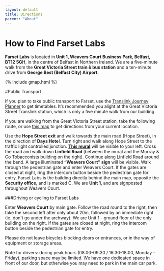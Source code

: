```yaml
---
layout: default
title: Directions
parent: "About"
---
```


# How to Find Farset Labs
 
**Farset Labs** is located in **Unit 1, Weavers Court Business Park, Belfast, BT12 5GH**, in the centre of Belfast in Northern Ireland. We are a five-minute walk from the **Great Victoria Street train & bus station** and a ten-minute drive from **George Best (Belfast City) Airport**. 
 
{% include gmap.html %}

#Public Transport
 
 
If you plan to take public transport to Farset, use the [Translink Journey Planner](http://journeyplanner.translink.co.uk/web/XSLT_TRIP_REQUEST2?language=en) to get timetables. It’s recommended you alight at the Great Victoria Street Translink station, which is only a five minute walk from our building.
 
If you are walking from the Great Victoria Street station, take the following route, or use [this map](https://www.google.co.uk/maps/place/Farset+Labs/@54.5951622,-5.9368974,15z/data=!4m2!3m1!1s0x486108f686ba0491:0xf206df9d70d81d76) to get directions from your current location.
 
Use the **Hope Street exit** and walk towards the main road (Hope Street), in the direction of **Days Hotel**.
Turn right and walk along Hope Street to the traffic light controlled junction. [**This mural**](https://encrypted-tbn3.gstatic.com/images?q=tbn:ANd9GcQqoxkMF1zAnyVJ8r9n-72kvONLxlYP0JFqM9sUIIup52zFqW4w) will be visible to your left.
Cross the road and walk down **Linfield Road** (between the mural and the Murray & Co Tobacconists building on the right). Continue along Linfield Road around the bend. A large illuminated **“Weavers Court” sign** will be visible.
Walk through the pedestrian gate and enter Weavers Court. If the gates are closed at night, ring the intercom button beside the pedestrian gate for entry.
Farset Labs is the building directly behind the main map, opposite the **Security office**, and is marked C. We are **Unit 1**, and are signposted throughout Weavers Court.
 
###Driving or cycling to Farset Labs
 
Enter **Weavers Court** by main gate. Follow the road round to the right, then take the second left after only about 20m, followed by an immediate right (ie. don't go under the archway). We are Unit 1  - ground floor of the only building on the right. If the gates are closed at night, ring the intercom button beside the pedestrian gate for entry.
 
Please do not leave bicycles blocking doors or entrances, or in the way of equipment or storage areas.
 
Note for drivers: during peak hours (08:00-09:30 / 16:30-18:00, Monday – Friday), parking space may be limited. We have one dedicated space in front of our door, but otherwise you may need to park in the main car park. 
